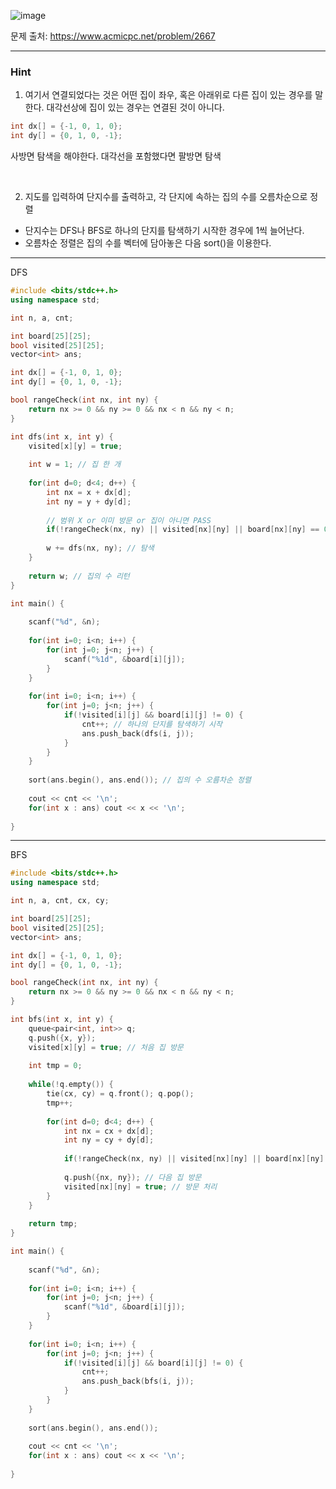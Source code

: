 
![image](https://github.com/user-attachments/assets/c1776ecf-621d-4988-a179-ee111146c53e)

문제 출처: https://www.acmicpc.net/problem/2667

---

### Hint

1. 여기서 연결되었다는 것은 어떤 집이 좌우, 혹은 아래위로 다른 집이 있는 경우를 말한다. 대각선상에 집이 있는 경우는 연결된 것이 아니다.

```cpp
int dx[] = {-1, 0, 1, 0};
int dy[] = {0, 1, 0, -1};
```
사방면 탐색을 해야한다. 대각선을 포함했다면 팔방면 탐색


&nbsp;

2. 지도를 입력하여 단지수를 출력하고, 각 단지에 속하는 집의 수를 오름차순으로 정렬

- 단지수는 DFS나 BFS로 하나의 단지를 탐색하기 시작한 경우에 1씩 늘어난다.
- 오름차순 정렬은 집의 수를 벡터에 담아놓은 다음 sort()을 이용한다.

---

DFS

```cpp
#include <bits/stdc++.h>
using namespace std;

int n, a, cnt;

int board[25][25];
bool visited[25][25];
vector<int> ans;

int dx[] = {-1, 0, 1, 0};
int dy[] = {0, 1, 0, -1};

bool rangeCheck(int nx, int ny) {
    return nx >= 0 && ny >= 0 && nx < n && ny < n;    
}

int dfs(int x, int y) {
    visited[x][y] = true;
    
    int w = 1; // 집 한 개
    
    for(int d=0; d<4; d++) {
        int nx = x + dx[d];
        int ny = y + dy[d];
        
        // 범위 X or 이미 방문 or 집이 아니면 PASS
        if(!rangeCheck(nx, ny) || visited[nx][ny] || board[nx][ny] == 0) continue;
        
        w += dfs(nx, ny); // 탐색
    }
    
    return w; // 집의 수 리턴
}

int main() {
    
    scanf("%d", &n);
    
    for(int i=0; i<n; i++) {
        for(int j=0; j<n; j++) {
            scanf("%1d", &board[i][j]);
        }
    }
    
    for(int i=0; i<n; i++) {
        for(int j=0; j<n; j++) {
            if(!visited[i][j] && board[i][j] != 0) {
                cnt++; // 하나의 단지를 탐색하기 시작
                ans.push_back(dfs(i, j));
            }
        }
    }
    
    sort(ans.begin(), ans.end()); // 집의 수 오름차순 정렬
    
    cout << cnt << '\n';
    for(int x : ans) cout << x << '\n';
    
}
```

---

BFS

```cpp
#include <bits/stdc++.h>
using namespace std;

int n, a, cnt, cx, cy;

int board[25][25];
bool visited[25][25];
vector<int> ans;

int dx[] = {-1, 0, 1, 0};
int dy[] = {0, 1, 0, -1};

bool rangeCheck(int nx, int ny) {
    return nx >= 0 && ny >= 0 && nx < n && ny < n;    
}

int bfs(int x, int y) {
    queue<pair<int, int>> q;
    q.push({x, y});
    visited[x][y] = true; // 처음 집 방문
    
    int tmp = 0;
    
    while(!q.empty()) {
        tie(cx, cy) = q.front(); q.pop();
        tmp++;
        
        for(int d=0; d<4; d++) {
            int nx = cx + dx[d];
            int ny = cy + dy[d];
            
            if(!rangeCheck(nx, ny) || visited[nx][ny] || board[nx][ny] == 0) continue;
            
            q.push({nx, ny}); // 다음 집 방문
            visited[nx][ny] = true; // 방문 처리
        }
    }
    
    return tmp;
}

int main() {
    
    scanf("%d", &n);
    
    for(int i=0; i<n; i++) {
        for(int j=0; j<n; j++) {
            scanf("%1d", &board[i][j]);
        }
    }
    
    for(int i=0; i<n; i++) {
        for(int j=0; j<n; j++) {
            if(!visited[i][j] && board[i][j] != 0) {
                cnt++;
                ans.push_back(bfs(i, j));
            }
        }
    }
    
    sort(ans.begin(), ans.end());
    
    cout << cnt << '\n';
    for(int x : ans) cout << x << '\n';
    
}
```